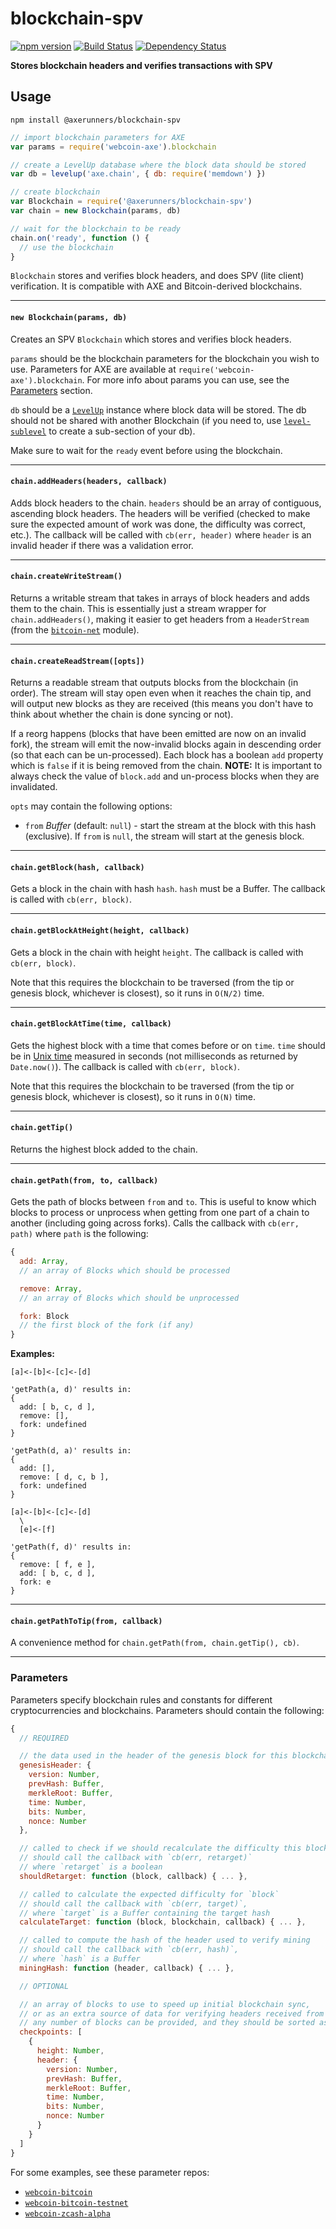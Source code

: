 # blockchain-spv

[![npm version](https://img.shields.io/npm/v/@axerunners/blockchain-spv.svg)](https://www.npmjs.com/package/@axerunners/blockchain-spv)
[![Build Status](https://travis-ci.com/AXErunners/blockchain-spv.svg?branch=master)](https://travis-ci.com/AXErunners/blockchain-spv)
[![Dependency Status](https://david-dm.org/axerunners/blockchain-spv.svg)](https://david-dm.org/axerunners/blockchain-spv)

**Stores blockchain headers and verifies transactions with SPV**

## Usage

`npm install @axerunners/blockchain-spv`

```js
// import blockchain parameters for AXE
var params = require('webcoin-axe').blockchain

// create a LevelUp database where the block data should be stored
var db = levelup('axe.chain', { db: require('memdown') })

// create blockchain
var Blockchain = require('@axerunners/blockchain-spv')
var chain = new Blockchain(params, db)

// wait for the blockchain to be ready
chain.on('ready', function () {
  // use the blockchain
}
```

`Blockchain` stores and verifies block headers, and does SPV (lite client) verification. It is compatible with AXE and Bitcoin-derived blockchains.

----
#### `new Blockchain(params, db)`

Creates an SPV `Blockchain` which stores and verifies block headers.

`params` should be the blockchain parameters for the blockchain you wish to use. Parameters for AXE are available at `require('webcoin-axe').blockchain`. For more info about params you can use, see the [Parameters](#parameters) section.

`db` should be a [`LevelUp`](https://github.com/Level/levelup) instance where block data will be stored. The db should not be shared with another Blockchain (if you need to, use [`level-sublevel`](https://github.com/dominictarr/level-sublevel) to create a sub-section of your db).

Make sure to wait for the `ready` event before using the blockchain.

----
#### `chain.addHeaders(headers, callback)`

Adds block headers to the chain. `headers` should be an array of contiguous, ascending block headers. The headers will be verified (checked to make sure the expected amount of work was done, the difficulty was correct, etc.). The callback will be called with `cb(err, header)` where `header` is an invalid header if there was a validation error.

----
#### `chain.createWriteStream()`

Returns a writable stream that takes in arrays of block headers and adds them to the chain. This is essentially just a stream wrapper for `chain.addHeaders()`, making it easier to get headers from a `HeaderStream` (from the [`bitcoin-net`](https://github.com/mappum/bitcoin-net) module).

----
#### `chain.createReadStream([opts])`

Returns a readable stream that outputs blocks from the blockchain (in order). The stream will stay open even when it reaches the chain tip, and will output new blocks as they are received (this means you don't have to think about whether the chain is done syncing or not).

If a reorg happens (blocks that have been emitted are now on an invalid fork), the stream will emit the now-invalid blocks again in descending order (so that each can be un-processed). Each block has a boolean `add` property which is `false` if it is being removed from the chain. **NOTE:** It is important to always check the value of `block.add` and un-process blocks when they are invalidated.

`opts` may contain the following options:
- `from` *Buffer* (default: `null`) - start the stream at the block with this hash (exclusive). If `from` is `null`, the stream will start at the genesis block.

----
#### `chain.getBlock(hash, callback)`

Gets a block in the chain with hash `hash`. `hash` must be a Buffer. The callback is called with `cb(err, block)`.

----
#### `chain.getBlockAtHeight(height, callback)`

Gets a block in the chain with height `height`. The callback is called with `cb(err, block)`.

Note that this requires the blockchain to be traversed (from the tip or genesis block, whichever is closest), so it runs in `O(N/2)` time.

----
#### `chain.getBlockAtTime(time, callback)`

Gets the highest block with a time that comes before or on `time`. `time` should be in [Unix time](https://en.wikipedia.org/wiki/Unix_time) measured in seconds (not milliseconds as returned by `Date.now()`). The callback is called with `cb(err, block)`.

Note that this requires the blockchain to be traversed (from the tip or genesis block, whichever is closest), so it runs in `O(N)` time.

----
#### `chain.getTip()`

Returns the highest block added to the chain.

----
#### `chain.getPath(from, to, callback)`

Gets the path of blocks between `from` and `to`. This is useful to know which blocks to process or unprocess when getting from one part of a chain to another (including going across forks). Calls the callback with `cb(err, path)` where `path` is the following:
```js
{
  add: Array,
  // an array of Blocks which should be processed

  remove: Array,
  // an array of Blocks which should be unprocessed

  fork: Block
  // the first block of the fork (if any)
}
```

**Examples:**
```
[a]<-[b]<-[c]<-[d]

'getPath(a, d)' results in:
{
  add: [ b, c, d ],
  remove: [],
  fork: undefined
}

'getPath(d, a)' results in:
{
  add: [],
  remove: [ d, c, b ],
  fork: undefined
}
```

```
[a]<-[b]<-[c]<-[d]
  \
  [e]<-[f]

'getPath(f, d)' results in:
{
  remove: [ f, e ],
  add: [ b, c, d ],
  fork: e
}
```

----
#### `chain.getPathToTip(from, callback)`

A convenience method for `chain.getPath(from, chain.getTip(), cb)`.

----
### Parameters

Parameters specify blockchain rules and constants for different cryptocurrencies and blockchains. Parameters should contain the following:
```js
{
  // REQUIRED

  // the data used in the header of the genesis block for this blockchain
  genesisHeader: {
    version: Number,
    prevHash: Buffer,
    merkleRoot: Buffer,
    time: Number,
    bits: Number,
    nonce: Number
  },

  // called to check if we should recalculate the difficulty this block
  // should call the callback with `cb(err, retarget)`
  // where `retarget` is a boolean
  shouldRetarget: function (block, callback) { ... },

  // called to calculate the expected difficulty for `block`
  // should call the callback with `cb(err, target)`,
  // where `target` is a Buffer containing the target hash
  calculateTarget: function (block, blockchain, callback) { ... },

  // called to compute the hash of the header used to verify mining
  // should call the callback with `cb(err, hash)`,
  // where `hash` is a Buffer
  miningHash: function (header, callback) { ... },

  // OPTIONAL

  // an array of blocks to use to speed up initial blockchain sync,
  // or as an extra source of data for verifying headers received from peers.
  // any number of blocks can be provided, and they should be sorted ascending by height
  checkpoints: [
    {
      height: Number,
      header: {
        version: Number,
        prevHash: Buffer,
        merkleRoot: Buffer,
        time: Number,
        bits: Number,
        nonce: Number
      }
    }
  ]
}
```

For some examples, see these parameter repos:
- [`webcoin-bitcoin`](https://github.com/mappum/webcoin-bitcoin/blob/master/src/blockchain.js)
- [`webcoin-bitcoin-testnet`](https://github.com/mappum/webcoin-bitcoin-testnet/blob/master/src/blockchain.js)
- [`webcoin-zcash-alpha`](https://github.com/mappum/webcoin-zcash-alpha/blob/master/src/blockchain.js)
